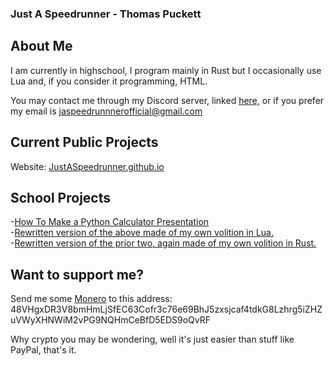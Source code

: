 ### Just A Speedrunner - Thomas Puckett
## About Me
I am currently in highschool, I program mainly in Rust but I occasionally use Lua and, if you consider it programming, HTML.

You may contact me through my Discord server, linked [here,](https://discord.gg/9xKQQYkdzH) or if you prefer my email is jaspeedrunnnerofficial@gmail.com

## Current Public Projects
Website: [JustASpeedrunner.github.io](https://justaspeedrunner.github.io/)

## School Projects
-[How To Make a Python Calculator Presentation](https://github.com/JustASpeedrunner/DigitalLiteracyCalculator)  
-[Rewritten version of the above made of my own volition in Lua.](https://github.com/JustASpeedrunner/DigitalLiteracyCalculatorRewrite)  
-[Rewritten version of the prior two, again made of my own volition in Rust.](https://github.com/JustASpeedrunner/DigitalLiteracyCalculatorRewritePartTwo)

## Want to support me?
Send me some [Monero](https://www.getmonero.org/) to this address:
48VHgxDR3V8bmHmLjSfEC63Cofr3c76e69BhJ5zxsjcaf4tdkG8Lzhrg5iZHZuVWyXHNWiM2vPG9NQHmCeBfD5EDS9oQvRF

Why crypto you may be wondering, well it's just easier than stuff like PayPal, that's it.
